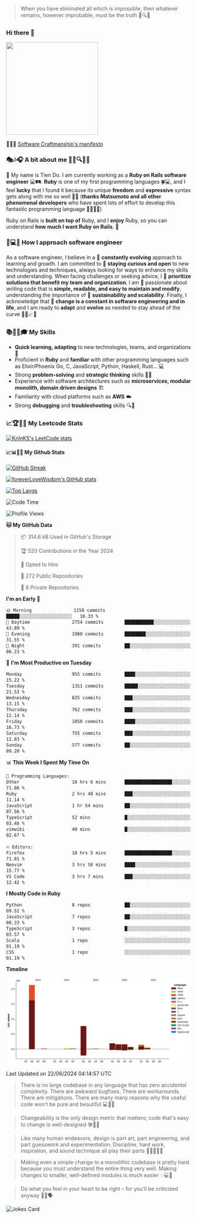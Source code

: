 > When you have eliminated all which is impossible, then whatever remains, however improbable, must be the truth 🤔🔍💡
### Hi there 👋

<!--
**foreverLoveWisdom/foreverLoveWisdom** is a ✨ _special_ ✨ repository because its `README.md` (this file) appears on your GitHub profile.

Here are some ideas to get you started:

- 🔭 I’m currently working on ...
- 🌱 I’m currently learning ...
- 👯 I’m looking to collaborate on ...
- 🤔 I’m looking for help with ...
- 💬 Ask me about ...
- 📫 How to reach me: ...
- 😄 Pronouns: ...
- ⚡ Fun fact: ...
-->

<img src="https://codecondo.com/wp-content/uploads/2017/09/railslogo.png" width="250" height="250">

 📜🔨🌟 [Software Craftmanship's manifesto](http://manifesto.softwarecraftsmanship.org/)

### 🎭🎶🎧 A bit about me 🕵️‍♀️🔍🕵️‍♂️
👋 My name is Tien Do. I am currently working as a **Ruby on Rails software engineer** 💻🛤️. **Ruby** is one of my first programming languages 🍀💻, and I feel **lucky** that I found it because its unique **freedom** and **expressive** syntax gets along with me so well 🤗💬 (**thanks Matsumoto and all other phenomenal developers** who have spent lots of effort to develop this fantastic programming language 🙏👨‍💻🌟)

Ruby on Rails is **built on top of** Ruby, and I **enjoy** Ruby, so you can understand **how much I want Ruby on Rails**. 🤩

### 🤔💻🔨 How I approach software engineer
As a software engineer, I believe in a 🔄 **constantly evolving** approach to learning and growth. I am committed to 🤔 **staying curious and open** to new technologies and techniques, always looking for ways to enhance my skills and understanding. When facing challenges or seeking advice, I 👥  **prioritize solutions that benefit my team and organization**. I am 🎉 passionate about writing code that is **simple, readable, and easy to maintain and modify**, understanding the importance of 🌱 **sustainability and scalability**. Finally, I acknowledge that 🌊 **change is a constant in software engineering and in life**, and I am ready to **adapt** and **evolve** as needed to stay ahead of the curve 🏃‍♂️📈🔄

### 📚🧑‍💻🎓 My Skills
- **Quick learning, adapting** to new technologies, teams, and organizations 🚀
- Proficient in **Ruby** and **familiar** with other programming languages such as Elixir/Phoenix Go, C, JavaScript, Python, Haskell, Rust... 💻
- Strong **problem-solving** and **strategic thinking** skills 🤔💡
- Experience with software architectures such as **microservices, modular monolith, domain driven designs** 🏗️
- Familiarity with cloud platforms such as **AWS** ☁️ 
- Strong **debugging** and **troubleshooting** skills 🔍🐞


### 📈🏆🧑‍💻 My Leetcode Stats
[![KnlnKS's LeetCode stats](https://leetcode-stats-six.vercel.app/?username=foreverLoveWisdom&theme=dark)](https://github.com/KnlnKS/leetcode-stats)

#### 📈📊👨‍💻  My Github Stats

[![GitHub Streak](https://github-readme-streak-stats.herokuapp.com/?user=foreverLoveWisdom&theme=dracula)](https://git.io/streak-stats)
&nbsp;
&nbsp;

[![foreverLoveWisdom's GitHub stats](https://github-readme-stats.vercel.app/api?username=foreverLoveWisdom&show_icons=true&theme=react&count_private=true)](https://github.com/anuraghazra/github-readme-stats)

[![Top Langs](https://github-readme-stats.vercel.app/api/top-langs/?username=foreverLoveWisdom&show_icons=true&theme=vue-dark)](https://github.com/anuraghazra/github-readme-stats)

<!--START_SECTION:waka-->
![Code Time](http://img.shields.io/badge/Code%20Time-2%2C950%20hrs%2029%20mins-blue)

![Profile Views](http://img.shields.io/badge/Profile%20Views-0-blue)

**🐱 My GitHub Data** 

> 📦 314.6 kB Used in GitHub's Storage 
 > 
> 🏆 520 Contributions in the Year 2024
 > 
> 💼 Opted to Hire
 > 
> 📜 272 Public Repositories 
 > 
> 🔑 8 Private Repositories 
 > 
**I'm an Early 🐤** 

```text
🌞 Morning                1150 commits        █████░░░░░░░░░░░░░░░░░░░░   18.33 % 
🌆 Daytime                2754 commits        ███████████░░░░░░░░░░░░░░   43.89 % 
🌃 Evening                1980 commits        ████████░░░░░░░░░░░░░░░░░   31.55 % 
🌙 Night                  391 commits         ██░░░░░░░░░░░░░░░░░░░░░░░   06.23 % 
```
📅 **I'm Most Productive on Tuesday** 

```text
Monday                   955 commits         ████░░░░░░░░░░░░░░░░░░░░░   15.22 % 
Tuesday                  1351 commits        █████░░░░░░░░░░░░░░░░░░░░   21.53 % 
Wednesday                825 commits         ███░░░░░░░░░░░░░░░░░░░░░░   13.15 % 
Thursday                 762 commits         ███░░░░░░░░░░░░░░░░░░░░░░   12.14 % 
Friday                   1050 commits        ████░░░░░░░░░░░░░░░░░░░░░   16.73 % 
Saturday                 755 commits         ███░░░░░░░░░░░░░░░░░░░░░░   12.03 % 
Sunday                   577 commits         ██░░░░░░░░░░░░░░░░░░░░░░░   09.20 % 
```


📊 **This Week I Spent My Time On** 

```text
💬 Programming Languages: 
Other                    18 hrs 6 mins       ██████████████████░░░░░░░   71.86 % 
Ruby                     2 hrs 48 mins       ███░░░░░░░░░░░░░░░░░░░░░░   11.14 % 
JavaScript               1 hr 54 mins        ██░░░░░░░░░░░░░░░░░░░░░░░   07.56 % 
TypeScript               52 mins             █░░░░░░░░░░░░░░░░░░░░░░░░   03.46 % 
vimwiki                  40 mins             █░░░░░░░░░░░░░░░░░░░░░░░░   02.67 % 

🔥 Editors: 
Firefox                  18 hrs 5 mins       ██████████████████░░░░░░░   71.81 % 
Neovim                   3 hrs 58 mins       ████░░░░░░░░░░░░░░░░░░░░░   15.77 % 
VS Code                  3 hrs 7 mins        ███░░░░░░░░░░░░░░░░░░░░░░   12.42 % 
```

**I Mostly Code in Ruby** 

```text
Python                   8 repos             ██░░░░░░░░░░░░░░░░░░░░░░░   09.52 % 
JavaScript               7 repos             ██░░░░░░░░░░░░░░░░░░░░░░░   08.33 % 
TypeScript               3 repos             █░░░░░░░░░░░░░░░░░░░░░░░░   03.57 % 
Scala                    1 repo              ░░░░░░░░░░░░░░░░░░░░░░░░░   01.19 % 
CSS                      1 repo              ░░░░░░░░░░░░░░░░░░░░░░░░░   01.19 % 
```



**Timeline**

![Lines of Code chart](https://raw.githubusercontent.com/foreverLoveWisdom/foreverLoveWisdom/main/assets/bar_graph.png)


 Last Updated on 22/06/2024 04:14:57 UTC
<!--END_SECTION:waka-->


> There is no large codebase in any language that has zero accidental complexity. There are awkward bugfixes. There are workarounds. There are mitigations.
> There are many many reasons why the useful code won't be pure and beautiful 💻🐞🤔

> Changeability is the only design metric that matters; code that's easy to change is well-designed 🛠️🔄🎨

> Like many human endeavors, design is part art, part engineering, and part guesswork and experimentation. Discipline, hard work, inspiration, and sound technique all play their parts 🎨🧑‍💻🔬🧪

> Mak­ing even a sim­ple change to a mono­lith­ic code­base is pret­ty hard because you must under­stand the entire thing very well. Mak­ing changes to small­er, well-defined mod­ules is much easier 💡💻🤔
 
 > Do what you feel in your heart to be right – for you’ll be criticized anyway 💖🙏🗣️ 
 
![Jokes Card](https://readme-jokes.vercel.app/api)
